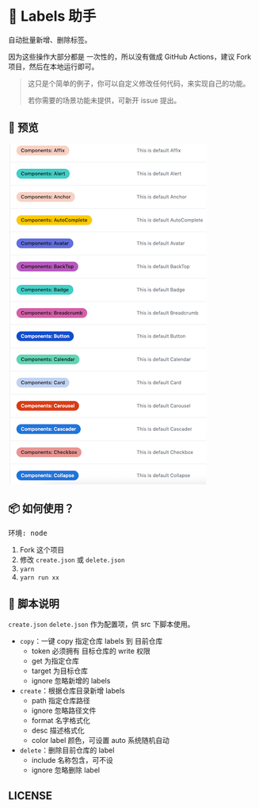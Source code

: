 # 🚀 Labels 助手

自动批量新增、删除标签。

因为这些操作大部分都是 一次性的，所以没有做成 GitHub Actions，建议 Fork 项目，然后在本地运行即可。

> 这只是个简单的例子，你可以自定义修改任何代码，来实现自己的功能。
>
> 若你需要的场景功能未提供，可新开 issue 提出。

## 💄 预览

![](./labels.png)

## 📦 如何使用？

<kbd>环境: node</kbd>

1. Fork 这个项目
2. 修改 `create.json` 或 `delete.json`
3. `yarn`
4. `yarn run xx`

## 🤖 脚本说明

`create.json` `delete.json` 作为配置项，供 src 下脚本使用。

- `copy`：一键 copy 指定仓库 labels 到 目前仓库
  - token 必须拥有 目标仓库的 write 权限
  - get 为指定仓库
  - target 为目标仓库
  - ignore 忽略新增的 labels
- `create`：根据仓库目录新增 labels
  - path 指定仓库路径
  - ignore 忽略路径文件
  - format 名字格式化
  - desc 描述格式化
  - color label 颜色，可设置 auto 系统随机自动
- `delete`：删除目前仓库的 label
  - include 名称包含，可不设
  - ignore 忽略删除 label

## LICENSE
